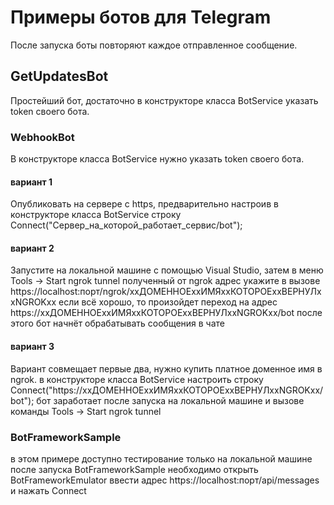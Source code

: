 ﻿# Примеры ботов для Telegram
После запуска боты повторяют каждое отправленное сообщение.
## GetUpdatesBot
Простейший бот, достаточно в конструкторе класса BotService указать token своего бота.
### WebhookBot
В конструкторе класса BotService нужно указать token своего бота.
#### вариант 1
Опубликовать на сервере с https, предварительно настроив в конструкторе класса BotService строку
Connect("Сервер_на_которой_работает_сервис/bot");
#### вариант 2
Запустите на локальной машине с помощью Visual Studio, затем в меню Tools -> Start ngrok tunnel
полученный от ngrok адрес укажите в вызове
https://localhost:порт/ngrok/xxДОМЕННОЕxxИМЯxxКОТОРОЕxxВЕРНУЛxxNGROKxx
если всё хорошо, то произойдет переход на адрес
https://xxДОМЕННОЕxxИМЯxxКОТОРОЕxxВЕРНУЛxxNGROKxx/bot
после этого бот начнёт обрабатывать сообщения в чате
#### вариант 3
Вариант совмещает первые два, нужно купить платное доменное имя в ngrok.
в конструкторе класса BotService настроить строку
Connect("https://xxДОМЕННОЕxxИМЯxxКОТОРОЕxxВЕРНУЛxxNGROKxx/bot");
бот заработает после запуска на локальной машине и вызове команды Tools -> Start ngrok tunnel
### BotFrameworkSample
в этом примере доступно тестирование только на локальной машине
после запуска BotFrameworkSample необходимо открыть BotFrameworkEmulator ввести адрес
https://localhost:порт/api/messages
и нажать Connect
